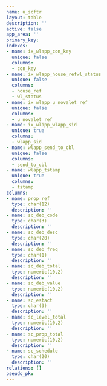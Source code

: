 ```yaml
---
name: u_scftr
layout: table
description: ''
active: false
app_area: ''
primary_key: 
indexes:
- name: ix_wlapp_con_key
  unique: false
  columns:
  - con_key
- name: ix_wlapp_house_refwl_status
  unique: false
  columns:
  - house_ref
  - wl_status
- name: ix_wlapp_u_novalet_ref
  unique: false
  columns:
  - u_novalet_ref
- name: ix_wlapp_wlapp_sid
  unique: true
  columns:
  - wlapp_sid
- name: wlapp_send_to_cbl
  unique: false
  columns:
  - send_to_cbl
- name: wlapp_tstamp
  unique: true
  columns:
  - tstamp
columns:
- name: prop_ref
  type: char(12)
  description: ''
- name: sc_deb_code
  type: char(3)
  description: ''
- name: sc_deb_desc
  type: char(20)
  description: ''
- name: sc_deb_freq
  type: char(1)
  description: ''
- name: sc_deb_total
  type: numeric(10,2)
  description: ''
- name: sc_deb_value
  type: numeric(10,2)
  description: ''
- name: sc_estact
  type: char(3)
  description: ''
- name: sc_level_total
  type: numeric(10,2)
  description: ''
- name: sc_prop_total
  type: numeric(10,2)
  description: ''
- name: sc_schedule
  type: char(20)
  description: ''
relations: []
pseudo_pk: 
---
```



